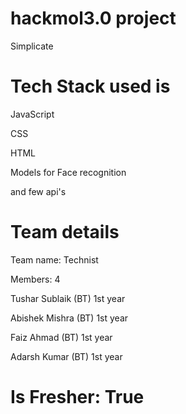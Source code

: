 # hackmol3.0 project

Simplicate

# Tech Stack used is
JavaScript




CSS




HTML




Models for Face recognition



and few api's


# Team details


Team name: Technist


Members: 4

Tushar Sublaik (BT) 1st year


Abishek Mishra (BT) 1st year


Faiz Ahmad (BT) 1st year


Adarsh Kumar (BT) 1st year

# Is Fresher:       True
